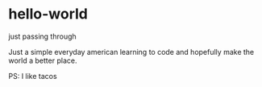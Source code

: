 # hello-world
just passing through

Just a simple everyday american learning to code and hopefully make the world a better place.

PS: I like tacos
